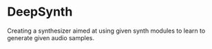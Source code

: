 # DeepSynth
Creating a synthesizer aimed at using given synth modules to learn to generate given audio samples.

